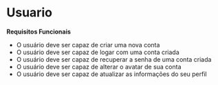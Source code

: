 # Usuario
**Requisitos Funcionais**
  - O usuário deve ser capaz de criar uma nova conta
  - O usuário deve ser capaz de logar com uma conta criada
  - O usuário deve ser capaz de recuperar a senha de uma conta criada
  - O usuário deve ser capaz de alterar o avatar de sua conta
  - O usuário deve ser capaz de atualizar as informações do seu perfil
